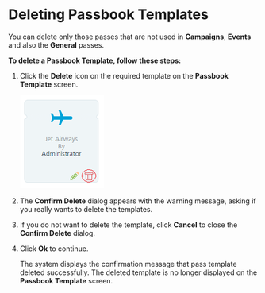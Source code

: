                            


Deleting Passbook Templates
===========================

You can delete only those passes that are not used in **Campaigns**, **Events** and also the **General** passes.

**To delete a Passbook Template, follow these steps:**

1.  Click the **Delete** icon on the required template on the **Passbook Template** screen.
    
    ![](../Resources/Images/Settings/Templates/passbooktemplate/deletepass.png)
    
2.  The **Confirm Delete** dialog appears with the warning message, asking if you really wants to delete the templates.
3.  If you do not want to delete the template, click **Cancel** to close the **Confirm Delete** dialog.
4.  Click **Ok** to continue.
    
    The system displays the confirmation message that pass template deleted successfully. The deleted template is no longer displayed on the **Passbook Template** screen.
